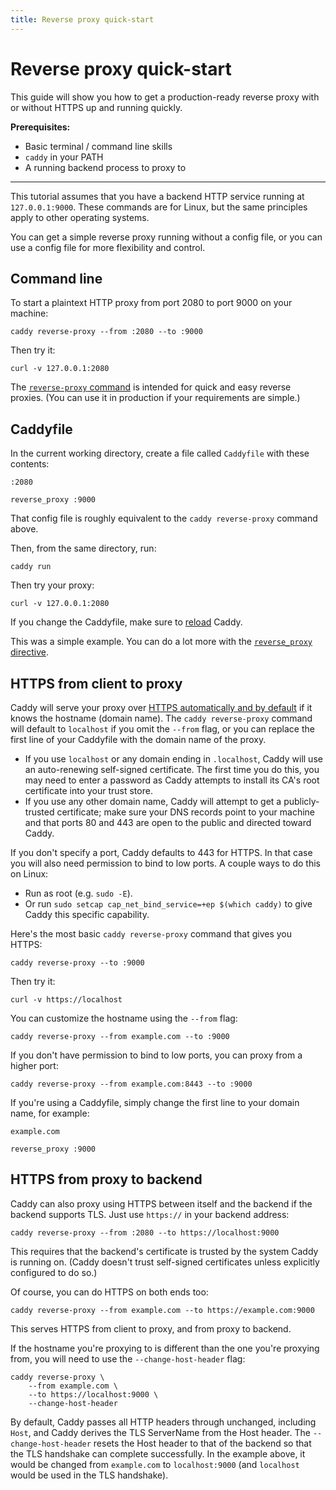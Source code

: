 ```yaml
---
title: Reverse proxy quick-start
---
```


# Reverse proxy quick-start

This guide will show you how to get a production-ready reverse proxy with or without HTTPS up and running quickly.

**Prerequisites:**
- Basic terminal / command line skills
- `caddy` in your PATH
- A running backend process to proxy to

---

This tutorial assumes that you have a backend HTTP service running at `127.0.0.1:9000`. These commands are for Linux, but the same principles apply to other operating systems.

You can get a simple reverse proxy running without a config file, or you can use a config file for more flexibility and control.


## Command line

To start a plaintext HTTP proxy from port 2080 to port 9000 on your machine:

<pre><code class="cmd bash">caddy reverse-proxy --from :2080 --to :9000</code></pre>

Then try it:

<pre><code class="cmd bash">curl -v 127.0.0.1:2080</code></pre>

The [`reverse-proxy` command](/docs/command-line#reverse-proxy) is intended for quick and easy reverse proxies. (You can use it in production if your requirements are simple.)

## Caddyfile

In the current working directory, create a file called `Caddyfile` with these contents:

```caddy
:2080

reverse_proxy :9000
```

That config file is roughly equivalent to the `caddy reverse-proxy` command above.

Then, from the same directory, run:

<pre><code class="cmd bash">caddy run</code></pre>

Then try your proxy:

<pre><code class="cmd bash">curl -v 127.0.0.1:2080</code></pre>

If you change the Caddyfile, make sure to [reload](/docs/command-line#caddy-reload) Caddy.

This was a simple example. You can do a lot more with the [`reverse_proxy` directive](/docs/caddyfile/directives/reverse_proxy).

## HTTPS from client to proxy

Caddy will serve your proxy over [HTTPS automatically and by default](/docs/automatic-https) if it knows the hostname (domain name). The `caddy reverse-proxy` command will default to `localhost` if you omit the `--from` flag, or you can replace the first line of your Caddyfile with the domain name of the proxy.

- If you use `localhost` or any domain ending in `.localhost`, Caddy will use an auto-renewing self-signed certificate. The first time you do this, you may need to enter a password as Caddy attempts to install its CA's root certificate into your trust store.
- If you use any other domain name, Caddy will attempt to get a publicly-trusted certificate; make sure your DNS records point to your machine and that ports 80 and 443 are open to the public and directed toward Caddy.

If you don't specify a port, Caddy defaults to 443 for HTTPS. In that case you will also need permission to bind to low ports. A couple ways to do this on Linux:

- Run as root (e.g. `sudo -E`).
- Or run `sudo setcap cap_net_bind_service=+ep $(which caddy)` to give Caddy this specific capability.

Here's the most basic `caddy reverse-proxy` command that gives you HTTPS:

<pre><code class="cmd bash">caddy reverse-proxy --to :9000</code></pre>

Then try it:

<pre><code class="cmd bash">curl -v https://localhost</code></pre>

You can customize the hostname using the `--from` flag:

<pre><code class="cmd bash">caddy reverse-proxy --from example.com --to :9000</code></pre>

If you don't have permission to bind to low ports, you can proxy from a higher port:

<pre><code class="cmd bash">caddy reverse-proxy --from example.com:8443 --to :9000</code></pre>

If you're using a Caddyfile, simply change the first line to your domain name, for example:

```caddy
example.com

reverse_proxy :9000
```

## HTTPS from proxy to backend

Caddy can also proxy using HTTPS between itself and the backend if the backend supports TLS. Just use `https://` in your backend address:

<pre><code class="cmd bash">caddy reverse-proxy --from :2080 --to https://localhost:9000</code></pre>

This requires that the backend's certificate is trusted by the system Caddy is running on. (Caddy doesn't trust self-signed certificates unless explicitly configured to do so.)

Of course, you can do HTTPS on both ends too:

<pre><code class="cmd bash">caddy reverse-proxy --from example.com --to https://example.com:9000</code></pre>

This serves HTTPS from client to proxy, and from proxy to backend.

If the hostname you're proxying to is different than the one you're proxying from, you will need to use the `--change-host-header` flag:

<pre><code class="cmd bash">caddy reverse-proxy \
	--from example.com \
	--to https://localhost:9000 \
	--change-host-header</code></pre>

By default, Caddy passes all HTTP headers through unchanged, including `Host`, and Caddy derives the TLS ServerName from the Host header. The `--change-host-header` resets the Host header to that of the backend so that the TLS handshake can complete successfully. In the example above, it would be changed from `example.com` to `localhost:9000` (and `localhost` would be used in the TLS handshake).
